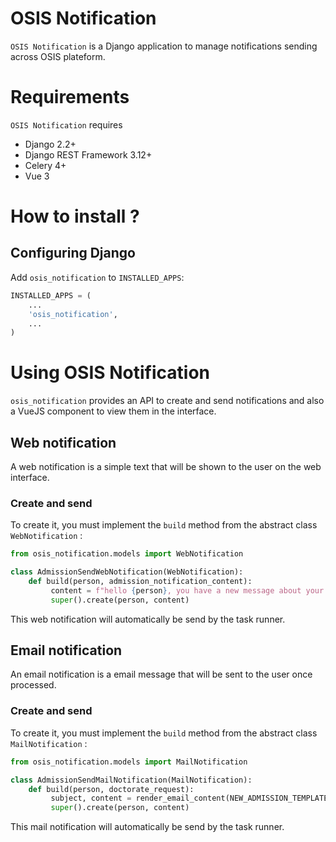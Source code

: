 # OSIS Notification

`OSIS Notification` is a Django application to manage notifications sending across OSIS plateform.


Requirements
===========

`OSIS Notification` requires

- Django 2.2+
- Django REST Framework 3.12+
- Celery 4+
- Vue 3

# How to install ?

## Configuring Django

Add `osis_notification` to `INSTALLED_APPS`:

```python
INSTALLED_APPS = (
    ...
    'osis_notification',
    ...
)
```

# Using OSIS Notification

`osis_notification` provides an API to create and send notifications and also a VueJS component to view them in the interface.

## Web notification

A web notification is a simple text that will be shown to the user on the web interface.

### Create and send

To create it, you must implement the `build` method from the abstract class `WebNotification` :

```python
from osis_notification.models import WebNotification

class AdmissionSendWebNotification(WebNotification):
    def build(person, admission_notification_content):
         content = f"hello {person}, you have a new message about your admission : {admission_notification_content}"
         super().create(person, content)
```

This web notification will automatically be send by the task runner.

## Email notification

An email notification is a email message that will be sent to the user once processed.

### Create and send

To create it, you must implement the `build` method from the abstract class `MailNotification` :

```python
from osis_notification.models import MailNotification

class AdmissionSendMailNotification(MailNotification):
    def build(person, doctorate_request):
         subject, content = render_email_content(NEW_ADMISSION_TEMPLATE, person.language, **tokens)
         super().create(person, content)
```

This mail notification will automatically be send by the task runner.
